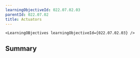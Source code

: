 ```yaml
---
learningObjectiveId: 022.07.02.03
parentId: 022.07.02
title: Actuators
---
```


```tsx eval
<LearningOBjectives learningObjectiveId={022.07.02.03} />
```

## Summary
